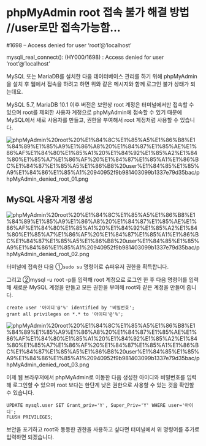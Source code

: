 # phpMyAdmin root 접속 불가 해결 방법 //user로만 접속가능함...

#1698 – Access denied for user ‘root’@’localhost’

mysqli_real_connect(): (HY000/1698) : Access denied for user ‘root’@’localhost’

MySQL 또는 MariaDB를 설치한 다음 데이터베이스 관리를 하기 위해 phpMyAdmin을 설치 후 웹에서 접속을 하려고 하면 위와 같은 메시지와 함께 로그인 불가 상태가 되는데요.

MySQL 5.7, MariaDB 10.1 이후 버전은 보안상 root 계정은 터미널에서만 접속할 수 있으며 root를 제외한 사용자 계정으로 phpMyAdmin에 접속할 수 있기 때문에 MySQL에서 새로 사용자를 만들고, 권한을 부여해서 root 계정처럼 사용할 수 있습니다.

![phpMyAdmin%20root%20%E1%84%8C%E1%85%A5%E1%86%B8%E1%84%89%E1%85%A9%E1%86%A8%20%E1%84%87%E1%85%AE%E1%86%AF%E1%84%80%E1%85%A1%20%E1%84%92%E1%85%A2%E1%84%80%E1%85%A7%E1%86%AF%20%E1%84%87%E1%85%A1%E1%86%BC%E1%84%87%E1%85%A5%E1%86%B8%20user%E1%84%85%E1%85%A9%E1%84%86%E1%85%A1%20940952f9b981403099b1337e79d35bac/phpMyAdmin_denied_root_01.png](phpMyAdmin%20root%20%E1%84%8C%E1%85%A5%E1%86%B8%E1%84%89%E1%85%A9%E1%86%A8%20%E1%84%87%E1%85%AE%E1%86%AF%E1%84%80%E1%85%A1%20%E1%84%92%E1%85%A2%E1%84%80%E1%85%A7%E1%86%AF%20%E1%84%87%E1%85%A1%E1%86%BC%E1%84%87%E1%85%A5%E1%86%B8%20user%E1%84%85%E1%85%A9%E1%84%86%E1%85%A1%20940952f9b981403099b1337e79d35bac/phpMyAdmin_denied_root_01.png)

## MySQL 사용자 계정 생성

![phpMyAdmin%20root%20%E1%84%8C%E1%85%A5%E1%86%B8%E1%84%89%E1%85%A9%E1%86%A8%20%E1%84%87%E1%85%AE%E1%86%AF%E1%84%80%E1%85%A1%20%E1%84%92%E1%85%A2%E1%84%80%E1%85%A7%E1%86%AF%20%E1%84%87%E1%85%A1%E1%86%BC%E1%84%87%E1%85%A5%E1%86%B8%20user%E1%84%85%E1%85%A9%E1%84%86%E1%85%A1%20940952f9b981403099b1337e79d35bac/phpMyAdmin_denied_root_02.png](phpMyAdmin%20root%20%E1%84%8C%E1%85%A5%E1%86%B8%E1%84%89%E1%85%A9%E1%86%A8%20%E1%84%87%E1%85%AE%E1%86%AF%E1%84%80%E1%85%A1%20%E1%84%92%E1%85%A2%E1%84%80%E1%85%A7%E1%86%AF%20%E1%84%87%E1%85%A1%E1%86%BC%E1%84%87%E1%85%A5%E1%86%B8%20user%E1%84%85%E1%85%A9%E1%84%86%E1%85%A1%20940952f9b981403099b1337e79d35bac/phpMyAdmin_denied_root_02.png)

터미널에 접속한 다음 ①`sudo su` 명령어로 슈퍼유저 권한을 획득합니다.

그리고 ②mysql -u root -p를 입력해 root 계정으로 로그인 한 후 다음 명령어를 입력해 새로운 MySQL 계정을 만들고 모든 권한을 부여해 root와 같은 계정을 만들어 줍니다.

```
create user '아이디'@'%' identified by '비밀번호';
grant all privileges on *.* to '아이디'@'%';
```

![phpMyAdmin%20root%20%E1%84%8C%E1%85%A5%E1%86%B8%E1%84%89%E1%85%A9%E1%86%A8%20%E1%84%87%E1%85%AE%E1%86%AF%E1%84%80%E1%85%A1%20%E1%84%92%E1%85%A2%E1%84%80%E1%85%A7%E1%86%AF%20%E1%84%87%E1%85%A1%E1%86%BC%E1%84%87%E1%85%A5%E1%86%B8%20user%E1%84%85%E1%85%A9%E1%84%86%E1%85%A1%20940952f9b981403099b1337e79d35bac/phpMyAdmin_denied_root_03.png](phpMyAdmin%20root%20%E1%84%8C%E1%85%A5%E1%86%B8%E1%84%89%E1%85%A9%E1%86%A8%20%E1%84%87%E1%85%AE%E1%86%AF%E1%84%80%E1%85%A1%20%E1%84%92%E1%85%A2%E1%84%80%E1%85%A7%E1%86%AF%20%E1%84%87%E1%85%A1%E1%86%BC%E1%84%87%E1%85%A5%E1%86%B8%20user%E1%84%85%E1%85%A9%E1%84%86%E1%85%A1%20940952f9b981403099b1337e79d35bac/phpMyAdmin_denied_root_03.png)

이제 웹 브라우저에서 phpMyAdmin로 이동한 다음 생성한 아이디와 비밀번호를 입력해 로그인할 수 있으며 root 보다는 한단계 낮은 권한으로 사용할 수 있는 것을 확인할 수 있습니다.

```
UPDATE mysql.user SET Grant_priv='Y', Super_Priv='Y' WHERE user='아이디';
FLUSH PRIVILEGES;
```

보안을 포기하고 root와 동등한 권한을 사용하고 싶다면 터미널에서 위 명령어를 추가로 입력하면 되겠습니다.